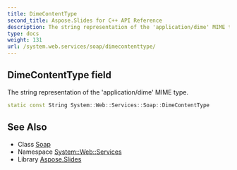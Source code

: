 ```yaml
---
title: DimeContentType
second_title: Aspose.Slides for C++ API Reference
description: The string representation of the 'application/dime' MIME type.
type: docs
weight: 131
url: /system.web.services/soap/dimecontenttype/
---
```

## DimeContentType field


The string representation of the 'application/dime' MIME type.

```cpp
static const String System::Web::Services::Soap::DimeContentType
```

## See Also

* Class [Soap](../)
* Namespace [System::Web::Services](../../)
* Library [Aspose.Slides](../../../)